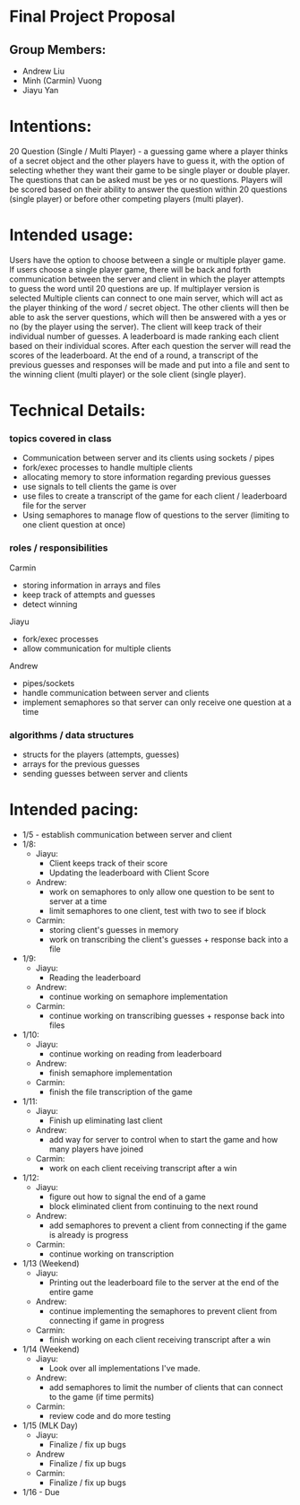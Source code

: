 # Final Project Proposal

## Group Members:
- Andrew Liu
- Minh (Carmin) Vuong
- Jiayu Yan

# Intentions:
20 Question (Single / Multi Player) - a guessing game where a player thinks of a secret object and the other players have to guess it, with the option of selecting whether they want their game to be single player or double player. The questions that can be asked must be yes or no questions. Players will be scored based on their ability to answer the question within 20 questions (single player) or before other competing players (multi player).

# Intended usage:
Users have the option to choose between a single or multiple player game. If users choose a single player game, there will be back and forth communication between the server and client in which the player attempts to guess the word until 20 questions are up. If multiplayer version is selected Multiple clients can connect to one main server, which will act as the player thinking of the word / secret object. The other clients will then be able to ask the server questions, which will then be answered with a yes or no (by the player using the server). The client will keep track of their individual number of guesses. A leaderboard is made ranking each client based on their individual scores. After each question the server will read the scores of the leaderboard. At the end of a round, a transcript of the previous guesses and responses will be made and put into a file and sent to the winning client (multi player) or the sole client (single player).

# Technical Details:
### topics covered in class
- Communication between server and its clients using sockets / pipes
- fork/exec processes to handle multiple clients
- allocating memory to store information regarding previous guesses
- use signals to tell clients the game is over
- use files to create a transcript of the game for each client / leaderboard file for the server
- Using semaphores to manage flow of questions to the server (limiting to one client question at once)

### roles / responsibilities
Carmin
- storing information in arrays and files
- keep track of attempts and guesses
- detect winning

Jiayu
- fork/exec processes
- allow communication for multiple clients

Andrew
- pipes/sockets
- handle communication between server and clients
- implement semaphores so that server can only receive one question at a time

### algorithms / data structures
- structs for the players (attempts, guesses)
- arrays for the previous guesses
- sending guesses between server and clients

# Intended pacing:
- 1/5 - establish communication between server and client
- 1/8:
    - Jiayu:
        - Client keeps track of their score
        - Updating the leaderboard with Client Score
    - Andrew:
        - work on semaphores to only allow one question to be sent to server at a time
        - limit semaphores to one client, test with two to see if block
    - Carmin:
        - storing client's guesses in memory
        - work on transcribing the client's guesses + response back into a file
- 1/9:
    - Jiayu:
        - Reading the leaderboard
    - Andrew:
        - continue working on semaphore implementation
    - Carmin:
        - continue working on transcribing guesses + response back into files
- 1/10:
    - Jiayu:
        - continue working on reading from leaderboard
    - Andrew:
        - finish semaphore implementation
    - Carmin:
        - finish the file transcription of the game
- 1/11:
    - Jiayu:
        - Finish up eliminating last client
    - Andrew:
        - add way for server to control when to start the game and how many players have joined
    - Carmin:
        - work on each client receiving transcript after a win
- 1/12:
    - Jiayu:
        - figure out how to signal the end of a game
        - block eliminated client from continuing to the next round
    - Andrew:
        - add semaphores to prevent a client from connecting if the game is already is progress    
    - Carmin:
        - continue working on transcription
- 1/13 (Weekend)
    - Jiayu:
        - Printing out the leaderboard file to the server at the end of the entire game
    - Andrew:
        - continue implementing the semaphores to prevent client from connecting if game in progress
    - Carmin:
        - finish working on each client receiving transcript after a win
- 1/14 (Weekend)
    - Jiayu:
        - Look over all implementations I've made.
    - Andrew:
        - add semaphores to limit the number of clients that can connect to the game  (if time permits)
    - Carmin:
        - review code and do more testing
- 1/15 (MLK Day)
    - Jiayu:
        - Finalize / fix up bugs
    - Andrew
        - Finalize / fix up bugs
    - Carmin:
        - Finalize / fix up bugs
- 1/16 - Due
